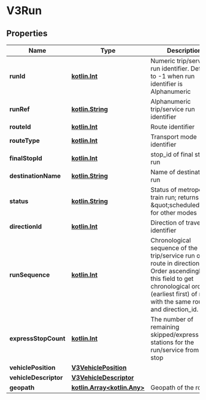 # V3Run

## Properties
Name | Type | Description | Notes
------------ | ------------- | ------------- | -------------
**runId** | [**kotlin.Int**](.md) | Numeric trip/service run identifier. Defaults to -1 when run identifier is Alphanumeric |  [optional]
**runRef** | [**kotlin.String**](.md) | Alphanumeric trip/service run identifier |  [optional]
**routeId** | [**kotlin.Int**](.md) | Route identifier |  [optional]
**routeType** | [**kotlin.Int**](.md) | Transport mode identifier |  [optional]
**finalStopId** | [**kotlin.Int**](.md) | stop_id of final stop of run |  [optional]
**destinationName** | [**kotlin.String**](.md) | Name of destination of run |  [optional]
**status** | [**kotlin.String**](.md) | Status of metropolitan train run; returns \&quot;scheduled\&quot; for other modes |  [optional]
**directionId** | [**kotlin.Int**](.md) | Direction of travel identifier |  [optional]
**runSequence** | [**kotlin.Int**](.md) | Chronological sequence of the trip/service run on the route in direction. Order ascendingly by this field to get chronological order (earliest first) of runs with the same route_id and direction_id. |  [optional]
**expressStopCount** | [**kotlin.Int**](.md) | The number of remaining skipped/express stations for the run/service from a stop |  [optional]
**vehiclePosition** | [**V3VehiclePosition**](V3VehiclePosition.md) |  |  [optional]
**vehicleDescriptor** | [**V3VehicleDescriptor**](V3VehicleDescriptor.md) |  |  [optional]
**geopath** | [**kotlin.Array&lt;kotlin.Any&gt;**](.md) | Geopath of the route |  [optional]

